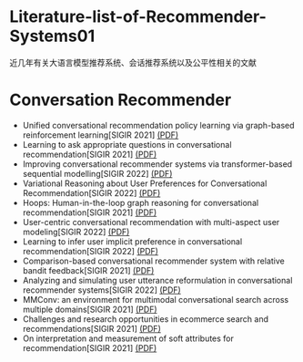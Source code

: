 # Literature-list-of-Recommender-Systems01
近几年有关大语言模型推荐系统、会话推荐系统以及公平性相关的文献
# Conversation Recommender
- Unified conversational recommendation policy learning via graph-based reinforcement learning[SIGIR 2021] [(PDF)](https://arxiv.org/pdf/2105.09710.pdf)
- Learning to ask appropriate questions in conversational recommendation[SIGIR 2021] [(PDF)](https://arxiv.org/pdf/2105.04774.pdf)
- Improving conversational recommender systems via transformer-based sequential modelling[SIGIR 2022] [(PDF)](https://personal.ntu.edu.sg/c.long/paper/22-SIGIR-conversation.pdf)
- Variational Reasoning about User Preferences for Conversational Recommendation[SIGIR 2022] [(PDF)](https://staff.fnwi.uva.nl/m.derijke/wp-content/papercite-data/pdf/ren-2022-variational.pdf)
- Hoops: Human-in-the-loop graph reasoning for conversational recommendation[SIGIR 2021] [(PDF)](https://par.nsf.gov/servlets/purl/10295248)
- User-centric conversational recommendation with multi-aspect user modeling[SIGIR 2022] [(PDF)](https://dl.acm.org/doi/pdf/10.1145/3477495.3532074)
- Learning to infer user implicit preference in conversational recommendation[SIGIR 2022] [(PDF)](https://scholar.archive.org/work/jwrl6j46n5ffjhwtdw6mud6re4/access/wayback/https://dl.acm.org/doi/pdf/10.1145/3477495.3531844)
- Comparison-based conversational recommender system with relative bandit feedback[SIGIR 2021] [(PDF)](https://arxiv.org/pdf/2208.09837)
- Analyzing and simulating user utterance reformulation in conversational recommender systems[SIGIR 2022] [(PDF)](https://arxiv.org/pdf/2205.01763)
- MMConv: an environment for multimodal conversational search across multiple domains[SIGIR 2021] [(PDF)](https://dl.acm.org/doi/pdf/10.1145/3404835.3462970)
- Challenges and research opportunities in ecommerce search and recommendations[SIGIR 2021] [(PDF)](https://assets.amazon.science/23/86/ca2f1a034fa084d524962af2fdaa/challenges-and-research-opportunities-in-ecommerce-search-and-recommendations.pdf)
- On interpretation and measurement of soft attributes for recommendation[SIGIR 2021] [(PDF)](https://dl.acm.org/doi/pdf/10.1145/3404835.3462893)
